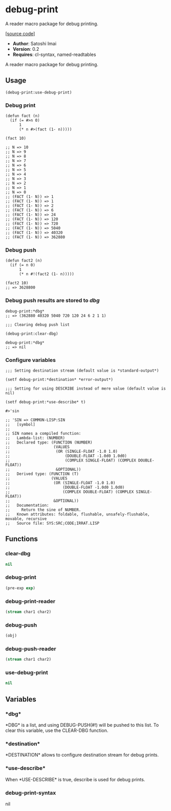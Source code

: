 # debug-print

A reader macro package for debug printing.

[[source code]](../debug-print.lisp)

- **Author**: Satoshi Imai
- **Version**: 0.2
- **Requires**: cl-syntax, named-readtables


 A reader macro package for debug printing.

 ## Usage

    (debug-print:use-debug-print)

 ### Debug print

    (defun fact (n)
      (if (= #>n 0)
          1
          (* n #>(fact (1- n)))))

    (fact 10)

    ;; N => 10
    ;; N => 9
    ;; N => 8
    ;; N => 7
    ;; N => 6
    ;; N => 5
    ;; N => 4
    ;; N => 3
    ;; N => 2
    ;; N => 1
    ;; N => 0
    ;; (FACT (1- N)) => 1
    ;; (FACT (1- N)) => 1
    ;; (FACT (1- N)) => 2
    ;; (FACT (1- N)) => 6
    ;; (FACT (1- N)) => 24
    ;; (FACT (1- N)) => 120
    ;; (FACT (1- N)) => 720
    ;; (FACT (1- N)) => 5040
    ;; (FACT (1- N)) => 40320
    ;; (FACT (1- N)) => 362880

 ### Debug push

    (defun fact2 (n)
      (if (= n 0)
          1
          (* n #!(fact2 (1- n)))))

    (fact2 10)
    ;; => 3628800

 ### Debug push results are stored to *dbg*

    debug-print:*dbg*
    ;; => (362880 40320 5040 720 120 24 6 2 1 1)

    ;;; Clearing debug push list

    (debug-print:clear-dbg)

    debug-print:*dbg*
    ;; => nil

 ### Configure variables

    ;;; Setting destination stream (default value is *standard-output*)

    (setf debug-print:*destination* *error-output*)

    ;;; Setting for using DESCRIBE instead of mere value (default value is nil)

    (setf debug-print:*use-describe* t)

    #>'sin

    ;; 'SIN => COMMON-LISP:SIN
    ;;   [symbol]
    ;;
    ;; SIN names a compiled function:
    ;;   Lambda-list: (NUMBER)
    ;;   Declared type: (FUNCTION (NUMBER)
    ;;                   (VALUES
    ;;                    (OR (SINGLE-FLOAT -1.0 1.0)
    ;;                        (DOUBLE-FLOAT -1.0d0 1.0d0)
    ;;                        (COMPLEX SINGLE-FLOAT) (COMPLEX DOUBLE-FLOAT))
    ;;                    &OPTIONAL))
    ;;   Derived type: (FUNCTION (T)
    ;;                  (VALUES
    ;;                   (OR (SINGLE-FLOAT -1.0 1.0)
    ;;                       (DOUBLE-FLOAT -1.0d0 1.0d0)
    ;;                       (COMPLEX DOUBLE-FLOAT) (COMPLEX SINGLE-FLOAT))
    ;;                   &OPTIONAL))
    ;;   Documentation:
    ;;     Return the sine of NUMBER.
    ;;   Known attributes: foldable, flushable, unsafely-flushable, movable, recursive
    ;;   Source file: SYS:SRC;CODE;IRRAT.LISP



## Functions
### clear-dbg

```lisp
nil
```


### debug-print

```lisp
(pre-exp exp)
```


### debug-print-reader

```lisp
(stream char1 char2)
```


### debug-push

```lisp
(obj)
```


### debug-push-reader

```lisp
(stream char1 char2)
```


### use-debug-print

```lisp
nil
```


## Variables
### \*dbg\*
\*DBG\* is a list, and using DEBUG-PUSH(\#!) will be pushed to this list.
To clear this variable, use the CLEAR-DBG function.

### \*destination\*
\*DESTINATION\* allows to configure destination stream for debug prints.

### \*use-describe\*
When \*USE-DESCRIBE\* is true, describe is used for debug prints.

### debug-print-syntax
nil

